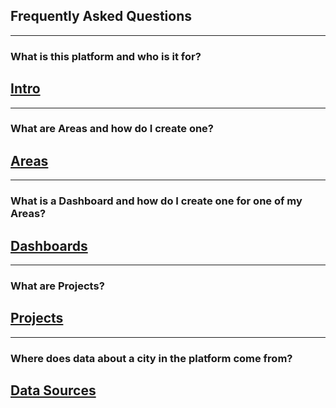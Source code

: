 
## Frequently Asked Questions 
______
### What is this platform and who is it for?

## [**Intro**](https://www.citiesense.com/docs/pages/01-Intro.md "Intro")
______
### What are Areas and how do I create one?

## [**Areas**](https://www.citiesense.com/docs/pages/02-Areas.md "Areas")
______
### What is a Dashboard and how do I create one for one of my Areas?

## [**Dashboards**](https://www.citiesense.com/docs/pages/03-Dashboards.md "Dashboards")
______
### What are Projects? 

## [**Projects**](https://www.citiesense.com/docs/pages/04-Projects.md "Projects")
______
### Where does data about a city in the platform come from? 

## [**Data Sources**](https://www.citiesense.com/docs/pages/05-Sources.md "Citiesense Data Sources")


